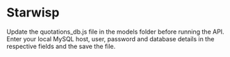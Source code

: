 # Starwisp
 Update the quotations_db.js file in the models folder before running the API. Enter your local MySQL host, user, password and database details in the respective fields and the save the file.
